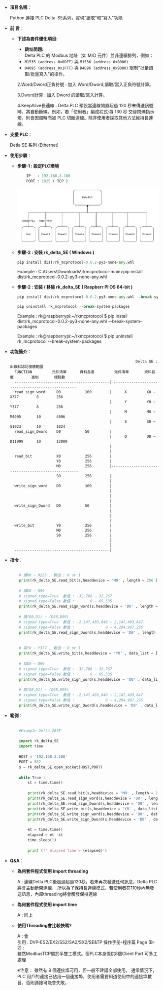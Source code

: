 - **項目名稱**：
    
    Python 連接 PLC Delta-SE系列，實現"讀取"和"寫入"功能<br>


- **前 言**：
     
    - **下述為套件優化項目:**

        - **跳址問題:**     
        Delta PLC 的 Modbus 地址（如 M/D 元件）並非連續排列，例如： 
        - `M1535 (address_0x0DFF)` 與 `M1536 (address_0xB000)`  
        - `D4095 (address_0x1FFF)` 與 `D4096 (address_0x9000)`
        限制"批量讀取/批量寫入"的操作。

        2.Word/Dword正負符號 : 加入 Word/Dword,讀取/寫入正負符號計算。

        3.Dword計算 : 加入 Dword 的讀取/寫入計算。
        
        4.KeepAlive長連線 : Delta PLC 預設當連線閒置超過 120 秒未傳送訊號時，將自動斷線。例如，若「使用者」編成程式:每 130 秒
                            交替閃爍指示燈，則會因超時而被 PLC 切斷連線。除非使用者採取其他方法維持長連線。

- **支援 PLC**：
    
    Detla SE 系列 (Ethernet)

- **使用步驟**：

    - **步驟-1 : 設定PLC環境**
        ```python
            IP   : 192.168.3.100
            PORT : 1025 ( TCP )
        ```
        ![Example Image](../images/p1.png)

    - **步驟-2 : 安裝 rk_delta_SE ( Windows )**
        ```python
        pip install dist/rk_mcprotocol-0.0.2-py3-none-any.whl
        ```
        Example : C:\Users\Downloads\rkmcprotocol-main>pip install dist/rk_mcprotocol-0.0.2-py3-none-any.whl

    - **步驟-2 : 安裝 / 移除 rk_delta_SE ( Raspberr PI OS 64-bit )**
        ```python
        pip install dist/rk_mcprotocol-0.0.2-py3-none-any.whl --break-system-packages
        ```
        ```python
        pip uninstall rk_mcprotocol --break-system-packages
        ```
        Example : rk@raspberrypi:~/rkmcprotocol $ pip install dist/rk_mcprotocol-0.0.2-py3-none-any.whl --break-system-packages<br>

        Example : rk@raspberrypi:~/rkmcprotocol $ pip uninstall rk_mcprotocol --break-system-packages<br>

- **功能簡介**：
 

                                                               Delta SE : 出廠默認記憶體範圍
        FUNCTION         元件清單      資料長度         元件清單       資料長度        進制       總點數
        -------------------------------------------| --------------------------------------------------
        read_sign_word     D0           100        |      X         X0 ~ X377        8        256    
                                                   |      Y         Y0 ~ Y377        8        256    
                                                   |      M         M0 ~ M4095       10       4096    
                                                   |      S         S0 ~ S1023       10       1024     
        read_sign_Dword    D0           50         |         
                                                   |      D         D0 ~ D11999      10       12000 
                                                   |
                                                   |  
        read_bit           X0           256        |           
                           Y0           256        |        
                           M0           256        |----------------------------------------------------
                           S0           256        |
                                                   |                                                   
        write_sign_word    D0           100        |
                                                   |
                                                   |
                                                   |
        write_sign_Dword   D0           50         |
                                                   | 
                                                   |
                                                   |
        write_bit          Y0           256        |
                           M0           256        |
                           S0           256        |
                                                   |
                                                   |                
        -------------------------------------------|

- **指令**：
    ```python  

        # 讀M0 ~ M255 , 數值 : 0 or 1
        print(rk_delta_SE.read_bit(s,headdevice = 'M0' , length = 256 ))

        # 讀D0 ~ D99              
        # signed_type=True  數值 : -32,768 ~ 32,767 
        # signed_type=False 數值 :       0 ~ 65,535 
        print(rk_delta_SE.read_sign_word(s,headdevice = 'D0' , length = 100, signed_type=True))

        # 讀(D0,D1) ~ (D98,D99)  
        # signed_type=True  數值 : -2,147,483,648 ~ 2,147,483,647 
        # signed_type=False 數值 :              0 ~ 4,294,967,295       
        print(rk_delta_SE.read_sign_Dword(s,headdevice = 'D0' , length =50 , signed_type=True))
     

        # 寫Y0 ~ Y377 , 數值 : 0 or 1
        print(rk_delta_SE.write_bit(s,headdevice = 'Y0' , data_list = [1]*256 )) 

        # 寫D0 ~ D99              
        # signed_type=True  數值 : -32,768 ~ 32,767
        # signed_type=False 數值 :       0 ~ 65,535 
        print(rk_delta_SE.write_sign_word(s,headdevice = 'D0' , data_list = [-999]*100 ,signed_type =True))

        # 寫(D0,D1) ~ (D98,D99)  
        # signed_type=True  數值 : -2,147,483,648 ~ 2,147,483,647 
        # signed_type=False 數值 :              0 ~ 4,294,967,295       
        print(rk_delta_SE.write_sign_Dword(s,headdevice = 'D0' , data_list = [9999999]*50 ,signed_type =True))


    ```
- **範例**：
    ```python  

        #Example Delta-26SE

        import rk_delta_SE 
        import time
        
        HOST = '192.168.3.100'
        PORT = 502
        s = rk_delta_SE.open_socket(HOST,PORT) 
 
        while True :
            st = time.time()
            
            print(rk_delta_SE.read_bit(s,headdevice = 'M0' , length = 256 ))
            print(rk_delta_SE.read_sign_word(s,headdevice = 'D0' , length = 100, signed_type=True))
            print(rk_delta_SE.read_sign_Dword(s,headdevice = 'D0' , length =50 , signed_type=True))   
            print(rk_delta_SE.write_bit(s,headdevice = 'Y0' , data_list = [1]*256 )) 
            print(rk_delta_SE.write_sign_word(s,headdevice = 'D0' , data_list = [-999]*100 ,signed_type =True))
            print(rk_delta_SE.write_sign_Dword(s,headdevice = 'D0' , data_list = [9999999]*50 ,signed_type =True))
        
            et = time.time()
            elapsed = et -st
            time.sleep(1)  
            
            print (f' elapsed time = {elapsed}')

    
- **Q&A**：

    - **為何套件程式使用 import threading**
    
        A : 連線Detla PLC後超過超過120秒，若未再次發送任何訊息，Detla PLC將會主動斷開連線，
            所以為了保持長連線模式，若使用者在110秒內無發送訊息，內部threading將會觸發保持連線<br>

    - **為何套件程式使用 import time**

        A : 同上

    - **使用Threading會比較快嗎?**

         A : 會 <br>
        引用 : DVP-ES2/EX2/SS2/SA2/SX2/SE&TP 操作手册-程序篇 Page (B-2)  :<br>
               雖然ModbusTCP屬於半雙工模式。但PLC本身提供8個Client Port 可多工處理<br>
               
       ※注意： 雖然有 8 個連接埠可用，但一般不建議全部使用。
                通常情況下，PLC 用戶的連接已佔用一個連接埠，使用者需要知道使用中的連接埠數目，否則連接可能會失敗。        